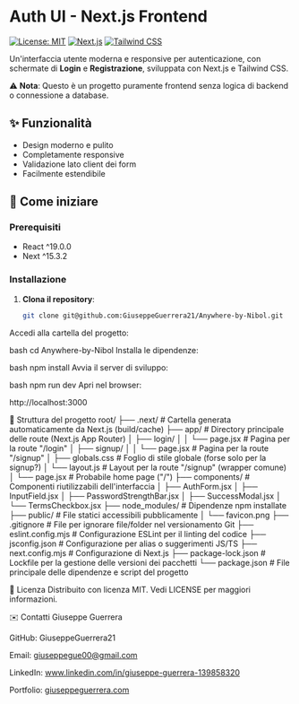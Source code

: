 # Auth UI - Next.js Frontend

[![License: MIT](https://img.shields.io/badge/License-MIT-blue.svg)](https://opensource.org/licenses/MIT)
[![Next.js](https://img.shields.io/badge/Next.js-13+-black?logo=next.js)](https://nextjs.org/)
[![Tailwind CSS](https://img.shields.io/badge/Tailwind_CSS-3.0+-06B6D4?logo=tailwind-css)](https://tailwindcss.com/)

Un'interfaccia utente moderna e responsive per autenticazione, con schermate di **Login** e **Registrazione**, sviluppata con Next.js e Tailwind CSS.

⚠️ **Nota**: Questo è un progetto puramente frontend senza logica di backend o connessione a database.

## ✨ Funzionalità

- Design moderno e pulito
- Completamente responsive
- Validazione lato client dei form
- Facilmente estendibile

## 🚀 Come iniziare

### Prerequisiti
- React ^19.0.0
- Next ^15.3.2

### Installazione

1. **Clona il repository**:
   ```bash
   git clone git@github.com:GiuseppeGuerrera21/Anywhere-by-Nibol.git
Accedi alla cartella del progetto:

bash
cd Anywhere-by-Nibol
Installa le dipendenze:

bash
npm install
Avvia il server di sviluppo:

bash
npm run dev
Apri nel browser:

http://localhost:3000


📂 Struttura del progetto
root/
├── .next/                        # Cartella generata automaticamente da Next.js (build/cache)
├── app/                          # Directory principale delle route (Next.js App Router)
│   ├── login/
│   │   └── page.jsx              # Pagina per la route "/login"
│   ├── signup/
│   │   └── page.jsx              # Pagina per la route "/signup"
│   ├── globals.css               # Foglio di stile globale (forse solo per la signup?)
│   └── layout.js                 # Layout per la route "/signup" (wrapper comune)
│   └── page.jsx                  # Probabile home page ("/")
├── components/                   # Componenti riutilizzabili dell'interfaccia
│   ├── AuthForm.jsx
│   ├── InputField.jsx
│   ├── PasswordStrengthBar.jsx
│   ├── SuccessModal.jsx
│   └── TermsCheckbox.jsx
├── node_modules/                # Dipendenze npm installate
├── public/                      # File statici accessibili pubblicamente
│   └── favicon.png
├── .gitignore                   # File per ignorare file/folder nel versionamento Git
├── eslint.config.mjs           # Configurazione ESLint per il linting del codice
├── jsconfig.json               # Configurazione per alias o suggerimenti JS/TS
├── next.config.mjs             # Configurazione di Next.js
├── package-lock.json           # Lockfile per la gestione delle versioni dei pacchetti
└── package.json                # File principale delle dipendenze e script del progetto


📜 Licenza
Distribuito con licenza MIT. Vedi LICENSE per maggiori informazioni.

✉️ Contatti
Giuseppe Guerrera

GitHub: GiuseppeGuerrera21

Email: giuseppegue00@gmail.com

LinkedIn: www.linkedin.com/in/giuseppe-guerrera-139858320

Portfolio: [giuseppeguerrera.com](https://giuseppeguerrera.com/)


